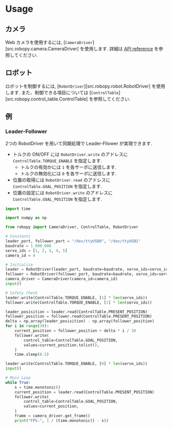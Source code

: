 # Usage

## カメラ

Web カメラを使用するには, [`CameraDriver`][src.robopy.camera.CameraDriver] を使用します.
詳細は [API reference](api/camera.md) を参照してください. 

## ロボット

ロボットを制御するには, [`RobotDriver`][src.robopy.robot.RobotDriver] を使用します.
また、制御できる項目については [`ControlTable`][src.robopy.control_table.ControlTable] を参照してください.

## 例

### Leader-Follower

2つの RobotDriver を用いて同期処理で Leader-Fllower が実現できます.  

- トルクの ON/OFF には `RobotDriver.write` のアドレスに `ControlTable.TORQUE_ENABLE` を指定します.
  - トルクの有効かには `1` を各サーボに送信します.
  - トルクの無効化には `0` を各サーボに送信します.
- 位置の取得には `RobotDriver.read` のアドレスに `ControlTable.GOAL_POSITION` を指定します.
- 位置の設定には `RobotDriver.write` のアドレスに `ControlTable.GOAL_POSITION` を指定します.

```python
import time

import numpy as np

from robopy import CameraDriver, ControlTable, RobotDriver

# Constants
leader_port, follower_port = "/dev/ttyUSB0", "/dev/ttyUSB1"
baudrate = 1_000_000
servo_ids = [1, 2, 3, 4, 5]
camera_id = 4

# Initialize
leader = RobotDriver(leader_port, baudrate=baudrate, servo_ids=servo_ids)
follower = RobotDriver(follower_port, baudrate=baudrate, servo_ids=servo_ids)
camera_driver = CameraDriver(camera_id=camera_id)
input()

# Safety Check
leader.write(ControlTable.TORQUE_ENABLE, [1] * len(servo_ids))
follower.write(ControlTable.TORQUE_ENABLE, [1] * len(servo_ids))

leader_posisition = leader.read(ControlTable.PRESENT_POSITION)
follower_position = follower.read(ControlTable.PRESENT_POSITION)
delta = np.array(leader_posisition) - np.array(follower_position)
for i in range(30):
    current_position = follower_position + delta * i / 30
    follower.write(
        control_table=ControlTable.GOAL_POSITION,
        values=current_position.tolist(),
    )
    time.sleep(0.5)

leader.write(ControlTable.TORQUE_ENABLE, [0] * len(servo_ids))
input()

# Main Loop
while True:
    s = time.monotonic()
    current_position = leader.read(ControlTable.PRESENT_POSITION)
    follower.write(
        control_table=ControlTable.GOAL_POSITION,
        values=current_position,
    )
    frame = camera_driver.get_frame()
    print("FPS:", 1 / (time.monotonic() - s))
```
